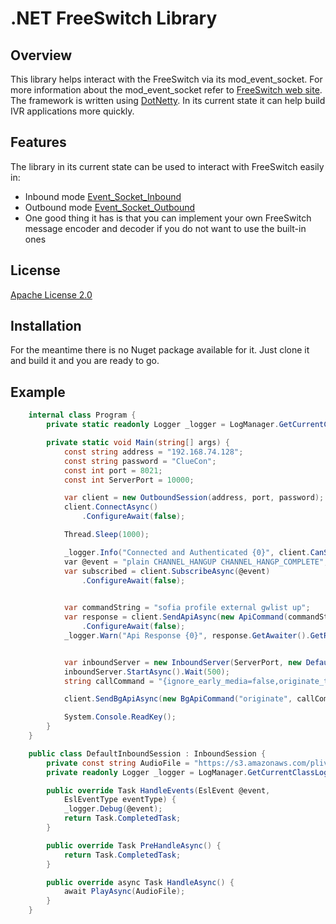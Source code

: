 .NET FreeSwitch Library
========================================

## **Overview**
This library helps interact with the FreeSwitch via its mod_event_socket. For more information about the mod_event_socket refer to [FreeSwitch web site](https://freeswitch.org/confluence/display/FREESWITCH/mod_event_socket). 
The framework is written using [DotNetty](https://github.com/Azure/DotNetty).
In its current state it can help build IVR applications more quickly. 

## **Features**
The library in its current state can be used to interact with FreeSwitch easily in:
* Inbound mode [Event_Socket_Inbound](https://freeswitch.org/confluence/display/FREESWITCH/mod_event_socket#mod_event_socket-Inbound)
* Outbound mode [Event_Socket_Outbound](https://wiki.freeswitch.org/wiki/Event_Socket_Outbound)
* One good thing it has is that you can implement your own FreeSwitch message encoder and decoder if you do not want to use the built-in ones

## **License**
[Apache License 2.0](http://www.apache.org/licenses/LICENSE-2.0.txt)

## **Installation**
For the meantime there is no Nuget package available for it. Just clone it and build it and you are ready to go.

## **Example**
```c#
    internal class Program {
        private static readonly Logger _logger = LogManager.GetCurrentClassLogger();

        private static void Main(string[] args) {
            const string address = "192.168.74.128";
            const string password = "ClueCon";
            const int port = 8021;
            const int ServerPort = 10000;

            var client = new OutboundSession(address, port, password);
            client.ConnectAsync()
                .ConfigureAwait(false);

            Thread.Sleep(1000);

            _logger.Info("Connected and Authenticated {0}", client.CanSend());
            var @event = "plain CHANNEL_HANGUP CHANNEL_HANGP_COMPLETE";
            var subscribed = client.SubscribeAsync(@event)
                .ConfigureAwait(false);

 
            var commandString = "sofia profile external gwlist up";
            var response = client.SendApiAsync(new ApiCommand(commandString))
                .ConfigureAwait(false);
            _logger.Warn("Api Response {0}", response.GetAwaiter().GetResult().ReplyText);


            var inboundServer = new InboundServer(ServerPort, new DefaultInboundSession());
            inboundServer.StartAsync().Wait(500);
            string callCommand = "{ignore_early_media=false,originate_timeout=120}sofia/gateway/smsghlocalsip/233289063817 &socket(192.168.74.1:10000 async full)";

            client.SendBgApiAsync(new BgApiCommand("originate", callCommand)).Wait(500);

            System.Console.ReadKey();
        }
    }

    public class DefaultInboundSession : InboundSession {
        private const string AudioFile = "https://s3.amazonaws.com/plivocloud/Trumpet.mp3";
        private readonly Logger _logger = LogManager.GetCurrentClassLogger();

        public override Task HandleEvents(EslEvent @event,
            EslEventType eventType) {
            _logger.Debug(@event);
            return Task.CompletedTask;
        }

        public override Task PreHandleAsync() {
            return Task.CompletedTask;
        }

        public override async Task HandleAsync() {
            await PlayAsync(AudioFile);
        }
    }

```